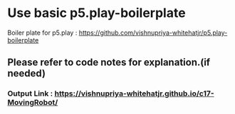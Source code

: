 # Use basic p5.play-boilerplate
Boiler plate for p5.play : https://github.com/vishnupriya-whitehatjr/p5.play-boilerplate

## Please refer to code notes for explanation.(if needed)

### Output Link : https://vishnupriya-whitehatjr.github.io/c17-MovingRobot/
